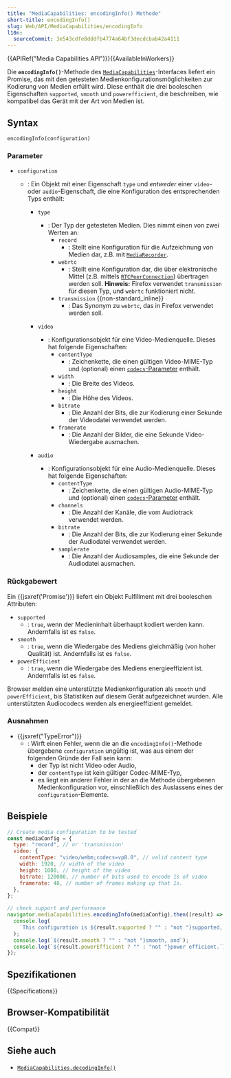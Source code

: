 ```yaml
---
title: "MediaCapabilities: encodingInfo() Methode"
short-title: encodingInfo()
slug: Web/API/MediaCapabilities/encodingInfo
l10n:
  sourceCommit: 3e543cdfe8dddfb4774a64bf3decdcbab42a4111
---
```


{{APIRef("Media Capabilities API")}}{{AvailableInWorkers}}

Die **`encodingInfo()`**-Methode des [`MediaCapabilities`](/de/docs/Web/API/MediaCapabilities)-Interfaces liefert ein Promise, das mit den getesteten Medienkonfigurationsmöglichkeiten zur Kodierung von Medien erfüllt wird. Diese enthält die drei booleschen Eigenschaften `supported`, `smooth` und `powerefficient`, die beschreiben, wie kompatibel das Gerät mit der Art von Medien ist.

## Syntax

```js-nolint
encodingInfo(configuration)
```

### Parameter

- `configuration`

  - : Ein Objekt mit einer Eigenschaft `type` und _entweder_ einer `video`- oder `audio`-Eigenschaft, die eine Konfiguration des entsprechenden Typs enthält: <!-- MediaEncodingConfiguration in der Spezifikation -->

    - `type`

      - : Der Typ der getesteten Medien. Dies nimmt einen von zwei Werten an:
        - `record`
          - : Stellt eine Konfiguration für die Aufzeichnung von Medien dar, z.B. mit [`MediaRecorder`](/de/docs/Web/API/MediaRecorder).
        - `webrtc`
          - : Stellt eine Konfiguration dar, die über elektronische Mittel (z.B. mittels [`RTCPeerConnection`](/de/docs/Web/API/RTCPeerConnection)) übertragen werden soll. **Hinweis:** Firefox verwendet `transmission` für diesen Typ, und `webrtc` funktioniert nicht.
        - `transmission` {{non-standard_inline}}
          - : Das Synonym zu `webrtc`, das in Firefox verwendet werden soll.

    - `video`

      - : Konfigurationsobjekt für eine Video-Medienquelle.
        Dieses hat folgende Eigenschaften: <!-- VideoConfiguration in der Spezifikation -->
        - `contentType`
          - : Zeichenkette, die einen gültigen Video-MIME-Typ und (optional) einen [`codecs`-Parameter](/de/docs/Web/Media/Guides/Formats/codecs_parameter) enthält.
        - `width`
          - : Die Breite des Videos.
        - `height`
          - : Die Höhe des Videos.
        - `bitrate`
          - : Die Anzahl der Bits, die zur Kodierung einer Sekunde der Videodatei verwendet werden.
        - `framerate`
          - : Die Anzahl der Bilder, die eine Sekunde Video-Wiedergabe ausmachen.

    - `audio`
      - : Konfigurationsobjekt für eine Audio-Medienquelle.
        Dieses hat folgende Eigenschaften: <!-- AudioConfiguration in der Spezifikation -->
        - `contentType`
          - : Zeichenkette, die einen gültigen Audio-MIME-Typ und (optional) einen [`codecs`-Parameter](/de/docs/Web/Media/Guides/Formats/codecs_parameter) enthält.
        - `channels`
          - : Die Anzahl der Kanäle, die vom Audiotrack verwendet werden.
        - `bitrate`
          - : Die Anzahl der Bits, die zur Kodierung einer Sekunde der Audiodatei verwendet werden.
        - `samplerate`
          - : Die Anzahl der Audiosamples, die eine Sekunde der Audiodatei ausmachen.

### Rückgabewert

Ein {{jsxref('Promise')}} liefert ein Objekt Fulfillment mit drei booleschen Attributen:

- `supported`
  - : `true`, wenn der Medieninhalt überhaupt kodiert werden kann. Andernfalls ist es `false`.
- `smooth`
  - : `true`, wenn die Wiedergabe des Mediens gleichmäßig (von hoher Qualität) ist. Andernfalls ist es `false`.
- `powerEfficient`
  - : `true`, wenn die Wiedergabe des Mediens energieeffizient ist. Andernfalls ist es `false`.

Browser melden eine unterstützte Medienkonfiguration als `smooth` und `powerEfficient`, bis Statistiken auf diesem Gerät aufgezeichnet wurden. Alle unterstützten Audiocodecs werden als energieeffizient gemeldet.

### Ausnahmen

- {{jsxref("TypeError")}}
  - : Wirft einen Fehler, wenn die an die `encodingInfo()`-Methode übergebene `configuration` ungültig ist, was aus einem der folgenden Gründe der Fall sein kann:
    - der Typ ist nicht Video oder Audio,
    - der `contentType` ist kein gültiger Codec-MIME-Typ,
    - es liegt ein anderer Fehler in der an die Methode übergebenen Medienkonfiguration vor, einschließlich des Auslassens eines der `configuration`-Elemente.

## Beispiele

```js
// Create media configuration to be tested
const mediaConfig = {
  type: "record", // or 'transmission'
  video: {
    contentType: "video/webm;codecs=vp8.0", // valid content type
    width: 1920, // width of the video
    height: 1080, // height of the video
    bitrate: 120000, // number of bits used to encode 1s of video
    framerate: 48, // number of frames making up that 1s.
  },
};

// check support and performance
navigator.mediaCapabilities.encodingInfo(mediaConfig).then((result) => {
  console.log(
    `This configuration is ${result.supported ? "" : "not "}supported,`,
  );
  console.log(`${result.smooth ? "" : "not "}smooth, and`);
  console.log(`${result.powerEfficient ? "" : "not "}power efficient.`);
});
```

## Spezifikationen

{{Specifications}}

## Browser-Kompatibilität

{{Compat}}

## Siehe auch

- [`MediaCapabilities.decodingInfo()`](/de/docs/Web/API/MediaCapabilities/decodingInfo)
